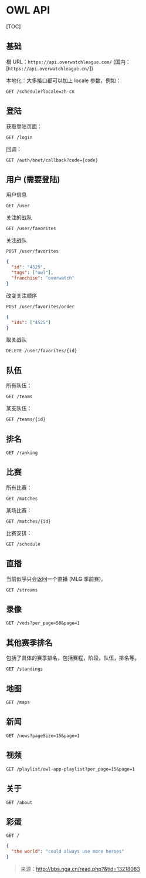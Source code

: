 # OWL API

[TOC]

## 基础

根 URL：`https://api.overwatchleague.com/` (国内：[`https://api.overwatchleague.cn/`])

本地化：大多接口都可以加上 locale 参数，例如：

`GET /schedule?locale=zh-cn`

## 登陆

获取登陆页面：

`GET /login`

回调：

`GET /auth/bnet/callback?code={code}`

## 用户 (需要登陆)

用户信息

`GET /user`

关注的战队

`GET /user/favorites`

关注战队

`POST /user/favorites`

```json
{
  "id": "4525",
  "tags": ["owl"],
  "franchise": "overwatch"
}
```

改变关注顺序

`POST /user/favorites/order`

```json
{
  "ids": ["4525"]
}
```

取关战队

`DELETE /user/favorites/{id}`

## 队伍

所有队伍：

`GET /teams`

某支队伍：

`GET /teams/{id}`

## 排名

`GET /ranking`

## 比赛

所有比赛：

`GET /matches`

某场比赛：

`GET /matches/{id}`

比赛安排：

`GET /schedule`

## 直播

当前似乎只会返回一个直播 (MLG 季前赛)。

`GET /streams`

## 录像

`GET /vods?per_page=50&page=1`

## 其他赛季排名

包括了具体的赛季排名，包括赛程，阶段，队伍，排名等。

`GET /standings`

## 地图

`GET /maps`

## 新闻

`GET /news?pageSize=15&page=1`

## 视频

`GET /playlist/owl-app-playlist?per_page=15&page=1`

## 关于

`GET /about`

## 彩蛋

`GET /`

```json
{
  "the world": "could always use more heroes"
}
```

> 来源：http://bbs.nga.cn/read.php?&tid=13218083
